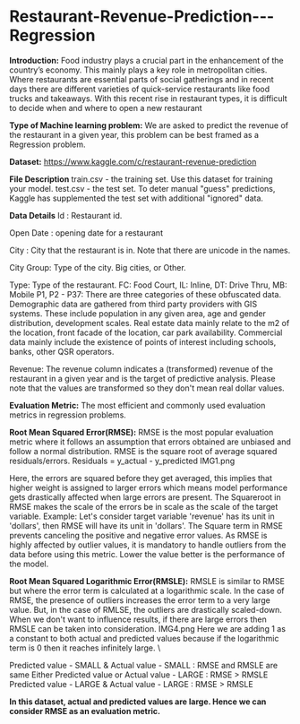 # Restaurant-Revenue-Prediction---Regression
**Introduction:**
Food industry plays a crucial part in the enhancement of the country’s economy. This mainly plays a key role in metropolitan cities. Where restaurants are essential parts of social gatherings and in recent days there are different varieties of quick-service restaurants like food trucks and takeaways. With this recent rise in restaurant types, it is difficult to decide when and where to open a new restaurant

**Type of Machine learning problem:**
We are asked to predict the revenue of the restaurant in a given year, this problem can be best framed as a Regression problem.

**Dataset:** https://www.kaggle.com/c/restaurant-revenue-prediction


**File Description**
train.csv - the training set. Use this dataset for training your model.
test.csv - the test set. To deter manual "guess" predictions, Kaggle has supplemented the test set with additional "ignored" data. 


**Data Details**
Id : Restaurant id.

Open Date : opening date for a restaurant

City : City that the restaurant is in. Note that there are unicode in the names.

City Group: Type of the city. Big cities, or Other.

Type: Type of the restaurant. FC: Food Court, IL: Inline, DT: Drive Thru, MB: Mobile P1, P2 - P37: There are three categories of these obfuscated data. Demographic data are gathered from third party providers with GIS systems. These include population in any given area, age and gender distribution, development scales. Real estate data mainly relate to the m2 of the location, front facade of the location, car park availability. Commercial data mainly include the existence of points of interest including schools, banks, other QSR operators.

Revenue: The revenue column indicates a (transformed) revenue of the restaurant in a given year and is the target of predictive analysis. Please note that the values are transformed so they don't mean real dollar values.


**Evaluation Metric:**
The most efficient and commonly used evaluation metrics in regression problems.

**Root Mean Squared Error(RMSE):**
RMSE is the most popular evaluation metric where it follows an assumption that errors obtained are unbiased and follow a normal distribution. RMSE is the square root of average squared residuals/errors.
Residuals = y_actual - y_predicted IMG1.png

Here, the errors are squared before they get averaged, this implies that higher weight is assigned to larger errors which means model performance gets drastically affected when large errors are present.
The Squareroot in RMSE makes the scale of the errors be in scale as the scale of the target variable.
Example: Let's consider target variable 'revenue' has its unit in 'dollars', then RMSE will have its unit in 'dollars'.
The Square term in RMSE prevents canceling the positive and negative error values.
As RMSE is highly affected by outlier values, it is mandatory to handle outliers from the data before using this metric. Lower the value better is the performance of the model.

**Root Mean Squared Logarithmic Error(RMSLE):**
RMSLE is similar to RMSE but where the error term is calculated at a logarithmic scale.
In the case of RMSE, the presence of outliers increases the error term to a very large value. But, in the case of RMLSE, the outliers are drastically scaled-down. When we don't want to influence results, if there are large errors then RMSLE can be taken into consideration.
IMG4.png
Here we are adding 1 as a constant to both actual and predicted values because if the logarithmic term is 0 then it reaches infinitely large. \

Predicted value - SMALL & Actual value - SMALL : RMSE and RMSLE are same
Either Predicted value or Actual value - LARGE : RMSE > RMSLE
Predicted value - LARGE & Actual value - LARGE : RMSE > RMSLE

**In this dataset, actual and predicted values are large. Hence we can consider RMSE as an evaluation metric.**
